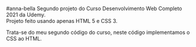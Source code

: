 #anna-bella
Segundo projeto do Curso Desenvolvimento Web Completo 2021 da Udemy.<br>
Projeto feito usando apenas HTML 5 e CSS 3.

Trata-se do meu segundo código do curso, neste código implementamos o CSS ao HTML.
